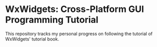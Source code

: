 # WxWidgets: Cross-Platform GUI Programming Tutorial

This repository tracks my personal progress on following the tutorial of WxWidgets' tutorial book.